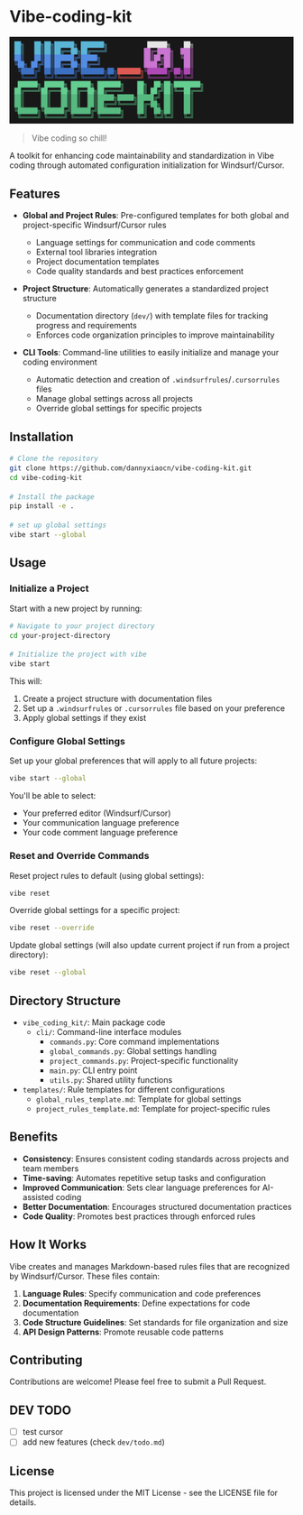 # Vibe-coding-kit

![Vibe Coding Kit](vibe_coding.png)

> Vibe coding so chill!

A toolkit for enhancing code maintainability and standardization in Vibe coding through automated configuration initialization for Windsurf/Cursor.

## Features

- **Global and Project Rules**: Pre-configured templates for both global and project-specific Windsurf/Cursor rules
  - Language settings for communication and code comments
  - External tool libraries integration
  - Project documentation templates
  - Code quality standards and best practices enforcement

- **Project Structure**: Automatically generates a standardized project structure
  - Documentation directory (`dev/`) with template files for tracking progress and requirements
  - Enforces code organization principles to improve maintainability

- **CLI Tools**: Command-line utilities to easily initialize and manage your coding environment
  - Automatic detection and creation of `.windsurfrules`/`.cursorrules` files
  - Manage global settings across all projects
  - Override global settings for specific projects

## Installation

```bash
# Clone the repository
git clone https://github.com/dannyxiaocn/vibe-coding-kit.git
cd vibe-coding-kit

# Install the package
pip install -e .

# set up global settings
vibe start --global
```

## Usage

### Initialize a Project

Start with a new project by running:

```bash
# Navigate to your project directory
cd your-project-directory

# Initialize the project with vibe
vibe start
```

This will:
1. Create a project structure with documentation files
2. Set up a `.windsurfrules` or `.cursorrules` file based on your preference
3. Apply global settings if they exist

### Configure Global Settings

Set up your global preferences that will apply to all future projects:

```bash
vibe start --global
```

You'll be able to select:
- Your preferred editor (Windsurf/Cursor)
- Your communication language preference
- Your code comment language preference

### Reset and Override Commands

Reset project rules to default (using global settings):
```bash
vibe reset
```

Override global settings for a specific project:
```bash
vibe reset --override
```

Update global settings (will also update current project if run from a project directory):
```bash
vibe reset --global
```

## Directory Structure

- `vibe_coding_kit/`: Main package code
  - `cli/`: Command-line interface modules
    - `commands.py`: Core command implementations
    - `global_commands.py`: Global settings handling
    - `project_commands.py`: Project-specific functionality
    - `main.py`: CLI entry point
    - `utils.py`: Shared utility functions
- `templates/`: Rule templates for different configurations
  - `global_rules_template.md`: Template for global settings
  - `project_rules_template.md`: Template for project-specific rules

## Benefits

- **Consistency**: Ensures consistent coding standards across projects and team members
- **Time-saving**: Automates repetitive setup tasks and configuration
- **Improved Communication**: Sets clear language preferences for AI-assisted coding
- **Better Documentation**: Encourages structured documentation practices
- **Code Quality**: Promotes best practices through enforced rules

## How It Works

Vibe creates and manages Markdown-based rules files that are recognized by Windsurf/Cursor. These files contain:

1. **Language Rules**: Specify communication and code preferences
2. **Documentation Requirements**: Define expectations for code documentation
3. **Code Structure Guidelines**: Set standards for file organization and size
4. **API Design Patterns**: Promote reusable code patterns

## Contributing

Contributions are welcome! Please feel free to submit a Pull Request.

## DEV TODO
- [ ] test cursor
- [ ] add new features (check `dev/todo.md`)

## License

This project is licensed under the MIT License - see the LICENSE file for details.
